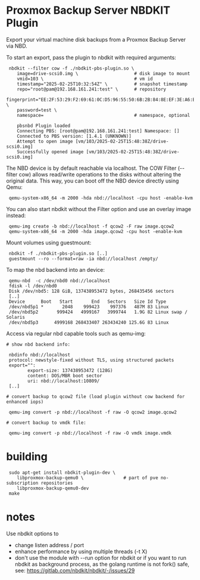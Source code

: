 # Proxmox Backup Server NBDKIT Plugin

Export your virtual machine disk backups from a Proxmox Backup Server via NBD.

To start an export, pass the plugin to nbdkit with required arguments:

```
 nbdkit --filter cow -f ./nbdkit-pbs-plugin.so \
    image=drive-scsi0.img \                     # disk image to mount
    vmid=103 \                                  # vm id
    timestamp="2025-02-25T10:32:54Z" \          # snapshot timestamp
    repo="root@pam@192.168.161.241:test" \      # repository
    fingerprint="EE:2F:53:29:F2:69:61:0C:D5:96:55:50:6B:2B:84:8E:EF:3E:A6:B0:CA:18:5C:F7:92:BA:54:71:15:56:83:5B" \
    password=test \
    namespace=                                  # namespace, optional

    pbsnbd Plugin loaded
    Connecting PBS: [root@pam@192.168.161.241:test] Namespace: []
    Connected to PBS version: [1.4.1 (UNKNOWN)]
    Attempt to open image [vm/103/2025-02-25T15:48:38Z/drive-scsi0.img]
    Successfully opened image [vm/103/2025-02-25T15:48:38Z/drive-scsi0.img]
```

The NBD device is by default reachable via localhost. The COW Filter (--filter
cow) allows read/write operations to the disks without altering the original
data. This way, you can boot off the NBD device directly using Qemu:

```
 qemu-system-x86_64 -m 2000 -hda nbd://localhost -cpu host -enable-kvm
```

You can also start nbdkit without the Filter option and use an overlay
image instead:

```
 qemu-img create -b nbd://localhost -f qcow2 -F raw image.qcow2
 qemu-system-x86_64 -m 2000 -hda image.qcow2 -cpu host -enable-kvm
```

Mount volumes using guestmount:

```
 nbdkit -f ./nbdkit-pbs-plugin.so [..]
 guestmount --ro --format=raw -ia nbd://localhost /empty/
```

To map the nbd backend into an device:

```
 qemu-nbd  -c /dev/nbd0 nbd://localhost
 fdisk -l /dev/nbd0
 Disk /dev/nbd5: 128 GiB, 137438953472 bytes, 268435456 sectors
 [..]
 Device      Boot   Start       End   Sectors   Size Id Type
 /dev/nbd5p1 *       2048    999423    997376   487M 83 Linux
 /dev/nbd5p2       999424   4999167   3999744   1.9G 82 Linux swap / Solaris
 /dev/nbd5p3      4999168 268433407 263434240 125.6G 83 Linux
```

Access via regular nbd capable tools such as qemu-img:

```
# show nbd backend info:

 nbdinfo nbd://localhost
 protocol: newstyle-fixed without TLS, using structured packets
 export="":
        export-size: 137438953472 (128G)
        content: DOS/MBR boot sector
        uri: nbd://localhost:10809/
 [..]

# convert backup to qcow2 file (load plugin without cow backend for enhanced iops)

 qemu-img convert -p nbd://localhost -f raw -O qcow2 image.qcow2

# convert backup to vmdk file:

 qemu-img convert -p nbd://localhost -f raw -O vmdk image.vmdk
```

# building

```
 sudo apt-get install nbdkit-plugin-dev \
    libproxmox-backup-qemu0 \               # part of pve no-subscription repositories
    libproxmox-backup-qemu0-dev
 make
```

# notes

Use nbdkit options to

 * change listen address / port
 * enhance performance by using multiple threads (-t X)
 * don't use the module with --run option for nbdkit or if you want to run
   nbdkit as background process, as the golang runtime is not fork() safe, see:
   https://gitlab.com/nbdkit/nbdkit/-/issues/29
